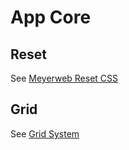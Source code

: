 # App Core

## Reset
See [Meyerweb Reset CSS](http://meyerweb.com/eric/tools/css/reset/)

## Grid
See [Grid System](../../../../_docs/grid-system.md)
